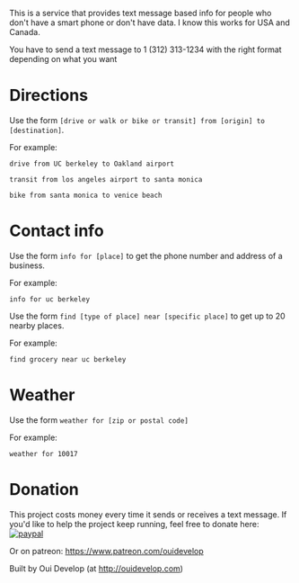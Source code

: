 This is a service that provides text message based info for people who don't have a smart phone or don't have data. I know this works for USA and Canada.

You have to send a text message to 1 (312) 313-1234 with the right format depending on what you want

# Directions
Use the form `[drive or walk or bike or transit] from [origin] to [destination]`.

For example:

`drive from UC berkeley to Oakland airport`

`transit from los angeles airport to santa monica`

`bike from santa monica to venice beach`

# Contact info
Use the form `info for [place]` to get the phone number and address of a business.

For example:

`info for uc berkeley`

Use the form `find [type of place] near [specific place]` to get up to 20 nearby places.

For example:

`find grocery near uc berkeley`

# Weather
Use the form `weather for [zip or postal code]`

For example:

`weather for 10017`

# Donation
This project costs money every time it sends or receives a text message. If you'd like to help the project keep running, feel free to donate here:
[![paypal](https://www.paypalobjects.com/en_US/i/btn/btn_donateCC_LG.gif)](https://www.paypal.com/cgi-bin/webscr?cmd=_donations&business=YLQFA7GD6GZYG&lc=US&currency_code=USD&bn=PP%2dDonationsBF%3abtn_donate_LG%2egif%3aNonHosted)

Or on patreon: https://www.patreon.com/ouidevelop

Built by Oui Develop (at http://ouidevelop.com)
